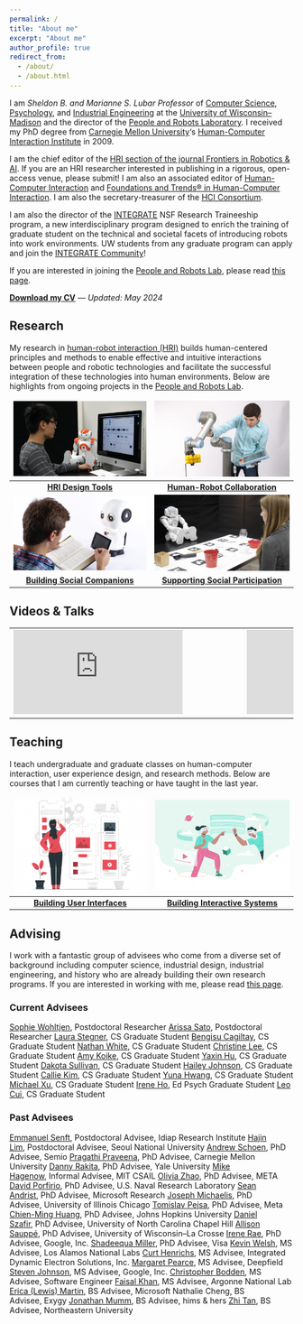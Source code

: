```yaml
---
permalink: /
title: "About me"
excerpt: "About me"
author_profile: true
redirect_from: 
  - /about/
  - /about.html
---
```


I am *Sheldon B. and Marianne S. Lubar Professor* of [Computer Science](http://cs.wisc.edu/), [Psychology](http://psych.wisc.edu/), and [Industrial Engineering](http://www.engr.wisc.edu/isye.html) at the [University of Wisconsin–Madison](http://wisc.edu/) and the director of the [People and Robots Laboratory](http://peopleandrobots.wisc.edu/). I received my PhD degree from [Carnegie Mellon University](http://cmu.edu/)‘s [Human-Computer Interaction Institute](http://hcii.cs.cmu.edu/) in 2009.

I am the chief editor of the [HRI section of the journal Frontiers in Robotics & AI](https://www.frontiersin.org/journals/robotics-and-ai/sections/human-robot-interaction#). If you are an HRI researcher interested in publishing in a rigorous, open-access venue, please submit! I am also an associated editor of [Human-Computer Interaction](https://www.tandfonline.com/toc/hhci20/current) and [Foundations and Trends® in Human-Computer Interaction](https://www.nowpublishers.com/HCI). I am also the secretary-treasurer of the [HCI Consortium](http://hcic.org/).

I am also the director of the [INTEGRATE](https://integrate.wisc.edu) NSF Research Traineeship program, a new interdisciplinary program designed to enrich the training of graduate student on the technical and societal facets of introducing robots into work environments. UW students from any graduate program can apply and join the [INTEGRATE Community](https://integrate.wisc.edu/seminars/)!

If you are interested in joining the [People and Robots Lab](http://peopleandrobots.wisc.edu), please read [this page](/joining).

<strong><a href="https://drive.google.com/file/d/1kUfT6oVzvvA9h_ecF9q1TNKeIlGhBEOH/view?usp=sharing" target="_blank">Download my CV</a></strong> — _Updated: May 2024_

## Research

My research in [human-robot interaction (HRI)](https://en.wikipedia.org/wiki/Human–robot_interaction) builds human-centered principles and methods to enable effective and intuitive interactions between people and robotic technologies and facilitate the successful integration of these technologies into human environments. Below are highlights from ongoing projects in the [People and Robots Lab](http://peopleandrobots.wisc.edu/).

<style>
table, td, th, tr {
   border: none;
}
thead {
   background-color: rgba(0, 0, 0, 0.0);
   border-bottom: 0px;
}
tr.border-bottom {
   border-bottom: 0px;
}
</style>

| [![](../images/Programming.png)](/portfolio/portfolio-1) | [![](../images/20180824_Robotics_112-980x608.jpg)](/portfolio/portfolio-2) |
| :-: | :-: |
| **[HRI Design Tools](/portfolio/portfolio-1)** | **[Human-Robot Collaboration](/portfolio/portfolio-2)** | 
| [![](../images/Educational-Robots.png)](/portfolio/portfolio-3) | [![](../images/TBI-Research.jpg)](/portfolio/portfolio-4) |
| **[Building Social Companions](/portfolio/portfolio-3)** | **[Supporting Social Participation](/portfolio/portfolio-4)** |

## Videos & Talks

<style>
table, td, th, tr {
   border: none;
}
thead {
   background-color: rgba(0, 0, 0, 0.0);
   border-bottom: 0px;
}
tr.border-bottom {
   border-bottom: 0px;
}
</style>

<table>
    <tr>
        <td class="style24" style="width: 400px">
            <div id='outerdiv' style="width: 400px; overflow-x:hidden;">
                <iframe src="https://www.youtube.com/embed/videoseries?list=PLaIgLiq4gIuZykeHKBJFIYl4VZZ2PcZQc" title="YouTube video player" frameborder="0" allow="accelerometer; autoplay; clipboard-write; encrypted-media; gyroscope; picture-in-picture; web-share" allowfullscreen></iframe>
            </div>
        </td>
        <td class="style24" style="width: 400px">
            <div id='outerdiv' style="width: 400px; overflow-x:hidden;">
                <iframe src="https://www.youtube.com/embed/videoseries?list=PLaIgLiq4gIuaA60oLfWalDrM91oA75mO-" title="YouTube video player" frameborder="0" allow="accelerometer; autoplay; clipboard-write; encrypted-media; gyroscope; picture-in-picture; web-share" allowfullscreen></iframe>
            </div>
        </td>
    </tr>
</table>


## Teaching

I teach undergraduate and graduate classes on human-computer interaction, user experience design, and research methods. Below are courses that I am currently teaching or have taught in the last year.

| [![](../images/ux-01-400x284.png)](/teaching/teaching-1) | [![](../images/6543438-400x267.jpg)](/teaching/teaching-3) |
| :-: | :-: |
| **[Building User Interfaces](/teaching/teaching-1)** | **[Building Interactive Systems](/teaching/teaching-3)** |

## Advising

I work with a fantastic group of advisees who come from a diverse set of background including computer science, industrial design, industrial engineering, and history who are already building their own research programs. If you are interested in working with me, please read [this page](/joining/).

### Current Advisees
[Sophie Wohltjen](https://www.linkedin.com/in/sophie-wohltjen-9b12b351), Postdoctoral Researcher
[Arissa Sato](https://arissasato.com), Postdoctoral Researcher
[Laura Stegner](https://www.laurastegner.com/), CS Graduate Student
[Bengisu Cagiltay](https://bengisucagiltay.github.io/), CS Graduate Student
[Nathan White](https://nathantwhite.com/), CS Graduate Student
[Christine Lee](https://christineplee.github.io/), CS Graduate Student
[Amy Koike](https://amykoike.notion.site/amykoike/Amy-Koike-s-Portfolio-25f2b3e0429e498183aa739b193fda01), CS Graduate Student
[Yaxin Hu](https://www.edayaxin.com/about), CS Graduate Student
[Dakota Sullivan](https://dakotasullivan.github.io/), CS Graduate Student
[Hailey Johnson](https://haileyljohnson.github.io/), CS Graduate Student
[Callie Kim](https://callie-kim.com/), CS Graduate Student
[Yuna Hwang](https://yunahwang.github.io/), CS Graduate Student
[Michael Xu](http://www.michaelfxu.com/), CS Graduate Student
[Irene Ho](https://edpsych.education.wisc.edu/staff/ho-hui-ru/), Ed Psych Graduate Student
[Leo Cui](https://wid.wisc.edu/people/leo-cui/), CS Graduate Student

### Past Advisees
[Emmanuel Senft](https://emmanuel-senft.github.io/), Postdoctoral Advisee, Idiap Research Institute
[Hajin Lim](https://www.hajinlim.com/), Postdoctoral Advisee, Seoul National University
[Andrew Schoen](https://andrewjschoen.github.io/), PhD Advisee, Semio
[Pragathi Praveena](https://pragathipraveena.com/), PhD Advisee, Carnegie Mellon University
[Danny Rakita](https://dannyrakita.net/), PhD Advisee, Yale University
[Mike Hagenow](https://www.hageneaux.com/), Informal Advisee, MIT CSAIL
[Olivia Zhao](https://www.olivia-zhao.com/), PhD Advisee, META
[David Porfirio](https://dporfirio.github.io/), PhD Advisee, U.S. Naval Research Laboratory
[Sean Andrist](https://seanandrist.com/), PhD Advisee, Microsoft Research
[Joseph Michaelis](https://jmich.people.uic.edu/), PhD Advisee, University of Illinois Chicago
[Tomislav Pejsa](https://www.linkedin.com/in/tomislav-pejsa/), PhD Advisee, Meta
[Chien-Ming Huang](https://www.cs.jhu.edu/~cmhuang/), PhD Advisee, Johns Hopkins University
[Daniel Szafir](https://www.danszafir.com/), PhD Advisee, University of North Carolina Chapel Hill
[Allison Sauppé](https://cs.uwlax.edu/~asauppe/), PhD Advisee, University of Wisconsin–La Crosse
[Irene Rae](https://www.linkedin.com/in/irenerae/), PhD Advisee, Google, Inc.
[Shadeequa Miller](https://www.linkedin.com/in/sdeemiller/), PhD Advisee, Visa
[Kevin Welsh](https://www.linkedin.com/in/kevin-welsh-668140bb), MS Advisee, Los Alamos National Labs
[Curt Henrichs](https://www.linkedin.com/in/curt-henrichs/), MS Advisee, Integrated Dynamic Electron Solutions, Inc.
[Margaret Pearce](https://www.linkedin.com/in/margaretpearce/), MS Advisee, Deepfield
[Steven Johnson](https://www.linkedin.com/in/steven-johnson-590274ba/), MS Advisee, Google, Inc.
[Christopher Bodden](https://dblp.org/pid/190/3029.html), MS Advisee, Software Engineer
[Faisal Khan](https://www.linkedin.com/in/faisalkhan83/), MS Advisee, Argonne National Lab
[Erica (Lewis) Martin](https://www.linkedin.com/in/erica-martin-lewis-866080a5/), BS Advisee, Microsoft
Nathalie Cheng, BS Advisee, Exygy
[Jonathan Mumm](https://www.linkedin.com/in/jonathanrmumm/), BS Advisee, hims & hers
[Zhi Tan](https://www.khoury.northeastern.edu/people/zhi-tan/), BS Advisee, Northeastern University
